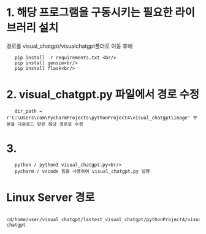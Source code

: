 # 1. 해당 프로그램을 구동시키는 필요한 라이브러리 설치<br/>
   경로를 visual_chatgpt/visualchatgpt폴더로 이동 후에<br/>
~~~
   pip install -r requirements.txt <br/>
   pip install gensim<br/>
   pip install flask<br/>
~~~
   
# 2. visual_chatgpt.py 파일에서 경로 수정<br/>
~~~
   dir_path = r'C:\Users\com\PycharmProjects\pythonProject4\visual_chatgpt\image' 부분을 다운로드 받은 해당 경로로 수정
~~~
   
# 3.
~~~
   python / python3 visual_chatgpt.py<br/>
   pycharm / vscode 등을 사용하여 visual_chatgpt.py 실행
~~~

# Linux Server 경로
~~~
   cd/home/user/visual_chatgpt/lastest_visual_chatgpt/pythonProject4/visual-chatgpt
~~~
